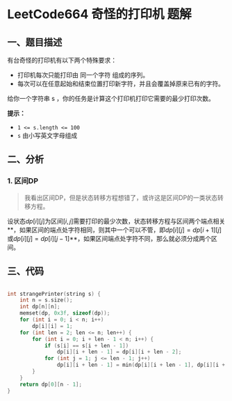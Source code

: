 # LeetCode664 奇怪的打印机 题解

## 一、题目描述

有台奇怪的打印机有以下两个特殊要求：

+ 打印机每次只能打印由 同一个字符 组成的序列。
+ 每次可以在任意起始和结束位置打印新字符，并且会覆盖掉原来已有的字符。

给你一个字符串 s ，你的任务是计算这个打印机打印它需要的最少打印次数。

**提示：**

- `1 <= s.length <= 100`
- `s` 由小写英文字母组成



## 二、分析

### 1. 区间DP

> 我看出区间DP，但是状态转移方程想错了，或许这是区间DP的一类状态转移方程。

设状态$dp[i][j]$为区间$[i,j]$需要打印的最少次数，状态转移方程与区间两个端点相关**，如果区间的端点处字符相同，则其中一个可以不管，即$dp[i][j]=dp[i+1][j]$或$dp[i][j]=dp[i][j-1]$**，如果区间端点处字符不同，那么就必须分成两个区间。



## 三、代码

```c++

int strangePrinter(string s) {
    int n = s.size();
    int dp[n][n];
    memset(dp, 0x3f, sizeof(dp));
    for (int i = 0; i < n; i++) 
        dp[i][i] = 1;
    for (int len = 2; len <= n; len++) {
        for (int i = 0; i + len - 1 < n; i++) {
            if (s[i] == s[i + len - 1])
                dp[i][i + len - 1] = dp[i][i + len - 2];
            for (int j = 1; j <= len - 1; j++) 
                dp[i][i + len - 1] = min(dp[i][i + len - 1], dp[i][i + j - 1] + dp[i + j][i + len - 1]);
        }
    }
    return dp[0][n - 1];
}
```

